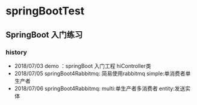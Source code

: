 # springBootTest
## SpringBoot 入门练习
### history
- 2018/07/03 demo ：springBoot 入门工程 hiController类
- 2018/07/05 springBoot4Rabbitmq: 简易使用rabbitmq
   simple:单消费者单生产者
- 2018/07/06 springBoot4Rabbitmq:
   multi:单生产者多消费者
   entity:发送实体

